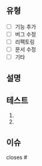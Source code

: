 ## 유형
<!-- PR 유형을 선택해주세요 -->
- [ ] 기능 추가
- [ ] 버그 수정
- [ ] 리팩토링
- [ ] 문서 수정
- [ ] 기타

## 설명
<!-- 변경 사항에 대한 간략한 설명 -->

## 테스트
<!-- 테스트 방법 간략하게 작성 -->
1. 
2. 

## 이슈
<!-- 관련 이슈 번호 (PR 병합 시 자동으로 이슈가 닫히도록 'closes #이슈번호' 형식 사용) -->
closes #
